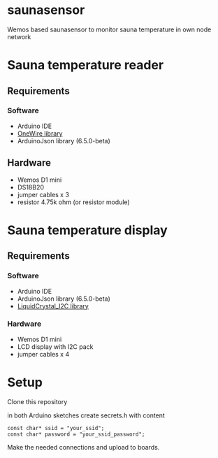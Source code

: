 # saunasensor
Wemos based saunasensor to monitor sauna temperature in own node network

# Sauna temperature reader

## Requirements

### Software

* Arduino IDE
* [OneWire library](http://playground.arduino.cc/Learning/OneWire)
* ArduinoJson library (6.5.0-beta)

## Hardware

* Wemos D1 mini
* DS18B20
* jumper cables x 3
* resistor 4.75k ohm (or resistor module)

# Sauna temperature display

## Requirements

### Software

* Arduino IDE
* ArduinoJson library (6.5.0-beta)
* [LiquidCrystal_I2C library](https://github.com/fdebrabander/Arduino-LiquidCrystal-I2C-library)

### Hardware

* Wemos D1 mini
* LCD display with I2C pack
* jumper cables x 4


# Setup

Clone this repository

in both Arduino sketches create secrets.h with content

```
const char* ssid = "your_ssid";
const char* password = "your_ssid_password";
```

Make the needed connections and upload to boards.